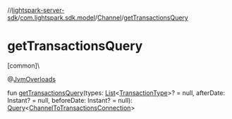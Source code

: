 //[lightspark-server-sdk](../../../index.md)/[com.lightspark.sdk.model](../index.md)/[Channel](index.md)/[getTransactionsQuery](get-transactions-query.md)

# getTransactionsQuery

[common]\

@[JvmOverloads](https://kotlinlang.org/api/latest/jvm/stdlib/kotlin.jvm/-jvm-overloads/index.html)

fun [getTransactionsQuery](get-transactions-query.md)(types: [List](https://kotlinlang.org/api/latest/jvm/stdlib/kotlin.collections/-list/index.html)&lt;[TransactionType](../-transaction-type/index.md)&gt;? = null, afterDate: Instant? = null, beforeDate: Instant? = null): [Query](../../com.lightspark.sdk.requester/-query/index.md)&lt;[ChannelToTransactionsConnection](../-channel-to-transactions-connection/index.md)&gt;
